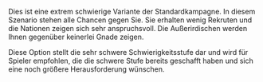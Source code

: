 Dies ist eine extrem schwierige Variante der Standardkampagne. In diesem
Szenario stehen alle Chancen gegen Sie. Sie erhalten wenig Rekruten und
die Nationen zeigen sich sehr anspruchsvoll. Die Außerirdischen werden
Ihnen gegenüber keinerlei Gnade zeigen.

Diese Option stellt die sehr schwere Schwierigkeitsstufe dar und wird
für Spieler empfohlen, die die schwere Stufe bereits geschafft haben und
sich eine noch größere Herausforderung wünschen.